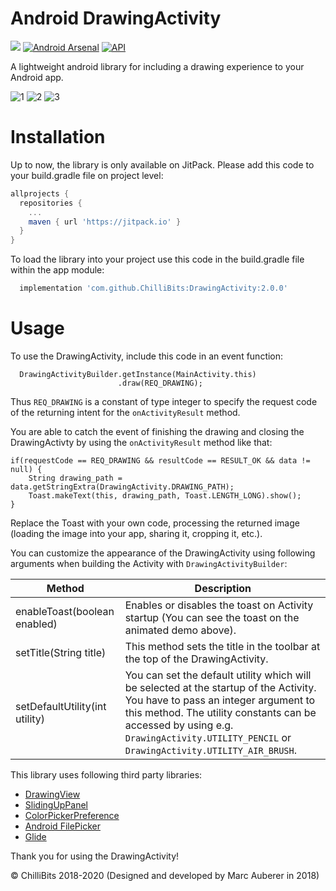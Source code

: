 # Android DrawingActivity

[![](https://jitpack.io/v/chillibits/DrawingActivity.svg)](https://jitpack.io/#chillibits/DrawingActivity)
[![Android Arsenal](https://img.shields.io/badge/Android%20Arsenal-DrawingActivity-blue.svg?style=flat)](https://android-arsenal.com/details/1/7098)
[![API](https://img.shields.io/badge/API-19%2B-red.svg?style=flat)](https://android-arsenal.com/api?level=19)

A lightweight android library for including a drawing experience to your Android app.

![1](https://chillibits.com/github-media/DrawingActivity/1_small.png)
![2](https://chillibits.com/github-media/DrawingActivity/2_small.png)
![3](https://chillibits.com/github-media/DrawingActivity/3_small.png)

# Installation

Up to now, the library is only available on JitPack. Please add this code to your build.gradle file on project level:
```gradle
allprojects {
  repositories {
    ...
    maven { url 'https://jitpack.io' }
  }
}
```
To load the library into your project use this code in the build.gradle file within the app module:
```gradle
  implementation 'com.github.ChilliBits:DrawingActivity:2.0.0'
```

# Usage
To use the DrawingActivity, include this code in an event function:
```android
  DrawingActivityBuilder.getInstance(MainActivity.this)
                        .draw(REQ_DRAWING);
```
Thus `REQ_DRAWING` is a constant of type integer to specify the request code of the returning intent for the `onActivityResult` method.

You are able to catch the event of finishing the drawing and closing the DrawingActivty by using the `onActivityResult` method like that:
```android
if(requestCode == REQ_DRAWING && resultCode == RESULT_OK && data != null) {
    String drawing_path = data.getStringExtra(DrawingActivity.DRAWING_PATH);
    Toast.makeText(this, drawing_path, Toast.LENGTH_LONG).show();
}
```
Replace the Toast with your own code, processing the returned image (loading the image into your app, sharing it, cropping it, etc.).

You can customize the appearance of the DrawingActivity using following arguments when building the Activity with `DrawingActivityBuilder`:

| Method | Description |
|--------------------------------|--------------------------------------------------------------------------------------------------------------------------------------------------------------------------------------------------------------------------------------------------------------------------|
| enableToast(boolean enabled) | Enables or disables the toast on Activity startup (You can see the toast on the animated demo above). |
| setTitle(String title) | This method sets the title in the toolbar at the top of the DrawingActivity. |
| setDefaultUtility(int utility) | You can set the default utility which will be selected at the startup of the Activity. You have to pass an integer argument to this method. The utility constants can be accessed by using e.g. `DrawingActivity.UTILITY_PENCIL` or `DrawingActivity.UTILITY_AIR_BRUSH`. |

This library uses following third party libraries:
* [DrawingView](https://github.com/Raed-Mughaus/DrawingView)
* [SlidingUpPanel](https://github.com/umano/AndroidSlidingUpPanel)
* [ColorPickerPreference](https://github.com/attenzione/android-ColorPickerPreference)
* [Android FilePicker](https://github.com/DroidNinja/Android-FilePicker)
* [Glide](https://github.com/bumptech/glide)


Thank you for using the DrawingActivity!

© ChilliBits 2018-2020 (Designed and developed by Marc Auberer in 2018)